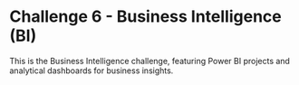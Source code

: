 # Challenge 6 - Business Intelligence (BI)

This is the Business Intelligence challenge, featuring Power BI projects and analytical dashboards for business insights.
